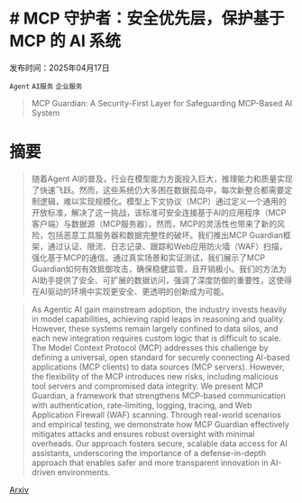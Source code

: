 # # MCP 守护者：安全优先层，保护基于 MCP 的 AI 系统

发布时间：2025年04月17日

`Agent` `AI服务` `企业服务`

> MCP Guardian: A Security-First Layer for Safeguarding MCP-Based AI System

# 摘要

> 随着Agent AI的普及，行业在模型能力方面投入巨大，推理能力和质量实现了快速飞跃。然而，这些系统仍大多困在数据孤岛中，每次新整合都需要定制逻辑，难以实现规模化。模型上下文协议（MCP）通过定义一个通用的开放标准，解决了这一挑战，该标准可安全连接基于AI的应用程序（MCP客户端）与数据源（MCP服务器）。然而，MCP的灵活性也带来了新的风险，包括恶意工具服务器和数据完整性的破坏。我们推出MCP Guardian框架，通过认证、限流、日志记录、跟踪和Web应用防火墙（WAF）扫描，强化基于MCP的通信。通过真实场景和实证测试，我们展示了MCP Guardian如何有效抵御攻击，确保稳健监管，且开销极小。我们的方法为AI助手提供了安全、可扩展的数据访问，强调了深度防御的重要性，这使得在AI驱动的环境中实现更安全、更透明的创新成为可能。

> As Agentic AI gain mainstream adoption, the industry invests heavily in model capabilities, achieving rapid leaps in reasoning and quality. However, these systems remain largely confined to data silos, and each new integration requires custom logic that is difficult to scale. The Model Context Protocol (MCP) addresses this challenge by defining a universal, open standard for securely connecting AI-based applications (MCP clients) to data sources (MCP servers). However, the flexibility of the MCP introduces new risks, including malicious tool servers and compromised data integrity. We present MCP Guardian, a framework that strengthens MCP-based communication with authentication, rate-limiting, logging, tracing, and Web Application Firewall (WAF) scanning. Through real-world scenarios and empirical testing, we demonstrate how MCP Guardian effectively mitigates attacks and ensures robust oversight with minimal overheads. Our approach fosters secure, scalable data access for AI assistants, underscoring the importance of a defense-in-depth approach that enables safer and more transparent innovation in AI-driven environments.

[Arxiv](https://arxiv.org/abs/2504.12757)